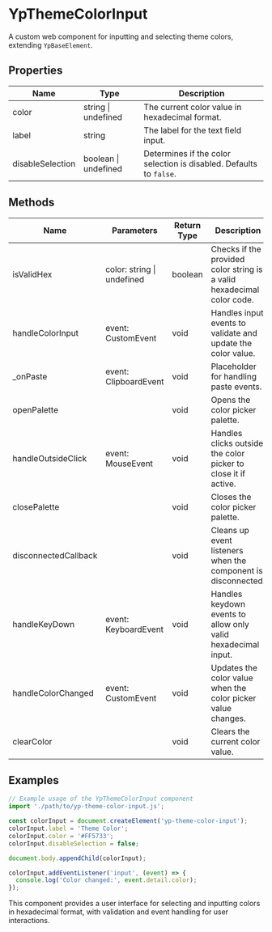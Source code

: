 # YpThemeColorInput

A custom web component for inputting and selecting theme colors, extending `YpBaseElement`.

## Properties

| Name             | Type      | Description                                                                 |
|------------------|-----------|-----------------------------------------------------------------------------|
| color            | string \| undefined | The current color value in hexadecimal format.                          |
| label            | string    | The label for the text field input.                                         |
| disableSelection | boolean \| undefined | Determines if the color selection is disabled. Defaults to `false`.       |

## Methods

| Name                | Parameters                  | Return Type | Description                                                                 |
|---------------------|-----------------------------|-------------|-----------------------------------------------------------------------------|
| isValidHex          | color: string \| undefined  | boolean     | Checks if the provided color string is a valid hexadecimal color code.      |
| handleColorInput    | event: CustomEvent          | void        | Handles input events to validate and update the color value.                |
| _onPaste            | event: ClipboardEvent       | void        | Placeholder for handling paste events.                                      |
| openPalette         |                             | void        | Opens the color picker palette.                                             |
| handleOutsideClick  | event: MouseEvent           | void        | Handles clicks outside the color picker to close it if active.              |
| closePalette        |                             | void        | Closes the color picker palette.                                            |
| disconnectedCallback|                             | void        | Cleans up event listeners when the component is disconnected.               |
| handleKeyDown       | event: KeyboardEvent        | void        | Handles keydown events to allow only valid hexadecimal input.               |
| handleColorChanged  | event: CustomEvent          | void        | Updates the color value when the color picker value changes.                |
| clearColor          |                             | void        | Clears the current color value.                                             |

## Examples

```typescript
// Example usage of the YpThemeColorInput component
import './path/to/yp-theme-color-input.js';

const colorInput = document.createElement('yp-theme-color-input');
colorInput.label = 'Theme Color';
colorInput.color = '#FF5733';
colorInput.disableSelection = false;

document.body.appendChild(colorInput);

colorInput.addEventListener('input', (event) => {
  console.log('Color changed:', event.detail.color);
});
```

This component provides a user interface for selecting and inputting colors in hexadecimal format, with validation and event handling for user interactions.